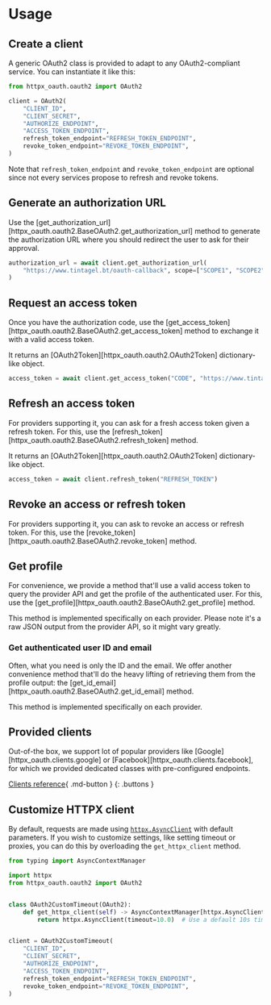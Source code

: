 # Usage

## Create a client

A generic OAuth2 class is provided to adapt to any OAuth2-compliant service. You can instantiate it like this:

```py
from httpx_oauth.oauth2 import OAuth2

client = OAuth2(
    "CLIENT_ID",
    "CLIENT_SECRET",
    "AUTHORIZE_ENDPOINT",
    "ACCESS_TOKEN_ENDPOINT",
    refresh_token_endpoint="REFRESH_TOKEN_ENDPOINT",
    revoke_token_endpoint="REVOKE_TOKEN_ENDPOINT",
)
```

Note that `refresh_token_endpoint` and `revoke_token_endpoint` are optional since not every services propose to refresh and revoke tokens.

## Generate an authorization URL

Use the [get_authorization_url][httpx_oauth.oauth2.BaseOAuth2.get_authorization_url] method to generate the authorization URL where you should redirect the user to ask for their approval.

```py
authorization_url = await client.get_authorization_url(
    "https://www.tintagel.bt/oauth-callback", scope=["SCOPE1", "SCOPE2", "SCOPE3"],
)
```

## Request an access token

Once you have the authorization code, use the [get_access_token][httpx_oauth.oauth2.BaseOAuth2.get_access_token] method to exchange it with a valid access token.

It returns an [OAuth2Token][httpx_oauth.oauth2.OAuth2Token] dictionary-like object.

```py
access_token = await client.get_access_token("CODE", "https://www.tintagel.bt/oauth-callback")
```


## Refresh an access token

For providers supporting it, you can ask for a fresh access token given a refresh token. For this, use the [refresh_token][httpx_oauth.oauth2.BaseOAuth2.refresh_token] method.

It returns an [OAuth2Token][httpx_oauth.oauth2.OAuth2Token] dictionary-like object.

```py
access_token = await client.refresh_token("REFRESH_TOKEN")
```

## Revoke an access or refresh token

For providers supporting it, you can ask to revoke an access or refresh token. For this, use the [revoke_token][httpx_oauth.oauth2.BaseOAuth2.revoke_token] method.

## Get profile

For convenience, we provide a method that'll use a valid access token to query the provider API and get the profile of the authenticated user. For this, use the [get_profile][httpx_oauth.oauth2.BaseOAuth2.get_profile] method.

This method is implemented specifically on each provider. Please note it's a raw JSON output from the provider API, so it might vary greatly.

### Get authenticated user ID and email

Often, what you need is only the ID and the email. We offer another convenience method that'll do the heavy lifting of retrieving them from the profile output: the [get_id_email][httpx_oauth.oauth2.BaseOAuth2.get_id_email] method.

This method is implemented specifically on each provider.

## Provided clients

Out-of-the box, we support lot of popular providers like [Google][httpx_oauth.clients.google] or [Facebook][httpx_oauth.clients.facebook], for which we provided dedicated classes with pre-configured endpoints.

[Clients reference](./reference/httpx_oauth.clients.md){ .md-button }
{: .buttons }

## Customize HTTPX client

By default, requests are made using [`httpx.AsyncClient`](https://www.python-httpx.org/api/#asyncclient) with default parameters. If you wish to customize settings, like setting timeout or proxies, you can do this by overloading the `get_httpx_client` method.

```py
from typing import AsyncContextManager

import httpx
from httpx_oauth.oauth2 import OAuth2


class OAuth2CustomTimeout(OAuth2):
    def get_httpx_client(self) -> AsyncContextManager[httpx.AsyncClient]:
        return httpx.AsyncClient(timeout=10.0)  # Use a default 10s timeout everywhere.


client = OAuth2CustomTimeout(
    "CLIENT_ID",
    "CLIENT_SECRET",
    "AUTHORIZE_ENDPOINT",
    "ACCESS_TOKEN_ENDPOINT",
    refresh_token_endpoint="REFRESH_TOKEN_ENDPOINT",
    revoke_token_endpoint="REVOKE_TOKEN_ENDPOINT",
)
```
